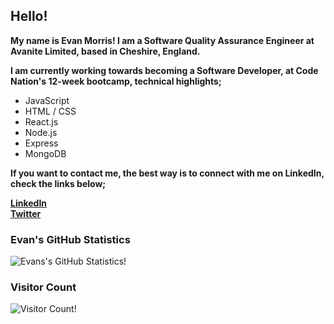 ## Hello!
**My name is Evan Morris! I am a Software Quality Assurance Engineer at Avanite Limited, based in Cheshire, England.** <br>

**I am currently working towards becoming a Software Developer, at Code Nation's 12-week bootcamp, technical highlights;** <br>
* JavaScript
* HTML / CSS
* React.js
* Node.js
* Express
* MongoDB

**If you want to contact me, the best way is to connect with me on LinkedIn, check the links below;** <br>

**[LinkedIn](https://www.linkedin.com/in/morris-evan/)** <br>
**[Twitter](https://twitter.com/EvanJamesM)**

### Evan's GitHub Statistics
![Evans's GitHub Statistics!](https://github-readme-stats.vercel.app/api?username=evanmorrisdev)

### Visitor Count
![Visitor Count!](https://profile-counter.glitch.me/evanmorrisdev/count.svg)
